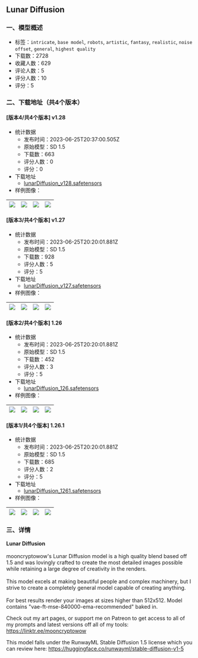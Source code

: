 ## Lunar Diffusion
### 一、模型概述

- 标签：`intricate`, `base model`, `robots`, `artistic`, `fantasy`, `realistic`, `noise offset`, `general`, `highest quality`
- 下载数：2728
- 收藏人数：629
- 评论人数：5
- 评分人数：10
- 评分：5

### 二、下载地址（共4个版本）

#### [版本4/共4个版本] v1.28

- 统计数据
  - 发布时间：2023-06-25T20:37:00.505Z
  - 原始模型：SD 1.5
  - 下载数：663
  - 评分人数：0
  - 评分：0
- 下载地址
  - [lunarDiffusion_v128.safetensors](https://civitai.com/api/download/models/104047)
- 样例图像：

| <img src="https://image.civitai.com/xG1nkqKTMzGDvpLrqFT7WA/9ef1ed38-38f4-4a5e-92bf-abad07fbd302/width=450/1288502.jpeg" /> | <img src="https://image.civitai.com/xG1nkqKTMzGDvpLrqFT7WA/7ca18b7d-7d55-4d36-83e5-34537465ad5c/width=450/1288506.jpeg" /> | <img src="https://image.civitai.com/xG1nkqKTMzGDvpLrqFT7WA/947e7491-35c7-490a-88b8-eb421a57a711/width=450/1288507.jpeg" /> | <img src="https://image.civitai.com/xG1nkqKTMzGDvpLrqFT7WA/0ea8c0cb-1df7-4d68-9138-047931576ebd/width=450/1288504.jpeg" /> |
| ---- | ---- | ---- | ---- |

#### [版本3/共4个版本] v1.27

- 统计数据
  - 发布时间：2023-06-25T20:20:01.881Z
  - 原始模型：SD 1.5
  - 下载数：928
  - 评分人数：5
  - 评分：5
- 下载地址
  - [lunarDiffusion_v127.safetensors](https://civitai.com/api/download/models/73512)
- 样例图像：

| <img src="https://image.civitai.com/xG1nkqKTMzGDvpLrqFT7WA/4d0fe36f-3f6c-4447-acd2-6a4cbd8c27c3/width=450/821074.jpeg" /> | <img src="https://image.civitai.com/xG1nkqKTMzGDvpLrqFT7WA/efefcd1e-901a-4dbc-a22d-ecddec205339/width=450/821071.jpeg" /> | <img src="https://image.civitai.com/xG1nkqKTMzGDvpLrqFT7WA/68ab4098-5c28-4f18-b0ed-8ff40c973566/width=450/821070.jpeg" /> | <img src="https://image.civitai.com/xG1nkqKTMzGDvpLrqFT7WA/df4971d4-769e-4a6a-ae5f-508df7c6af11/width=450/821069.jpeg" /> |
| ---- | ---- | ---- | ---- |

#### [版本2/共4个版本] 1.26

- 统计数据
  - 发布时间：2023-06-25T20:20:01.881Z
  - 原始模型：SD 1.5
  - 下载数：452
  - 评分人数：3
  - 评分：5
- 下载地址
  - [lunarDiffusion_126.safetensors](https://civitai.com/api/download/models/32160)
- 样例图像：

| <img src="https://image.civitai.com/xG1nkqKTMzGDvpLrqFT7WA/0024d1c5-153b-410e-15c0-b8a78241aa00/width=450/366159.jpeg" /> | <img src="https://image.civitai.com/xG1nkqKTMzGDvpLrqFT7WA/86f5a231-e316-4471-76b8-8c5029d74600/width=450/366167.jpeg" /> | <img src="https://image.civitai.com/xG1nkqKTMzGDvpLrqFT7WA/283fd2bd-650d-4931-aafc-a11ce3525700/width=450/463066.jpeg" /> | <img src="https://image.civitai.com/xG1nkqKTMzGDvpLrqFT7WA/02a8cb44-e84e-4548-32f7-ef5fefafa300/width=450/463069.jpeg" /> |
| ---- | ---- | ---- | ---- |

#### [版本1/共4个版本] 1.26.1

- 统计数据
  - 发布时间：2023-06-25T20:20:01.881Z
  - 原始模型：SD 1.5
  - 下载数：685
  - 评分人数：2
  - 评分：5
- 下载地址
  - [lunarDiffusion_1261.safetensors](https://civitai.com/api/download/models/44901)
- 样例图像：

| <img src="https://image.civitai.com/xG1nkqKTMzGDvpLrqFT7WA/aab60b09-a6f8-4e63-45cd-cd0fdbe24900/width=450/488021.jpeg" /> | <img src="https://image.civitai.com/xG1nkqKTMzGDvpLrqFT7WA/428c1823-c161-4d9e-77f3-e5d9a91a4500/width=450/488022.jpeg" /> | <img src="https://image.civitai.com/xG1nkqKTMzGDvpLrqFT7WA/43cd0f5b-a55e-4df4-710b-2df3953de200/width=450/488018.jpeg" /> | <img src="https://image.civitai.com/xG1nkqKTMzGDvpLrqFT7WA/9c31f217-48ff-48de-2407-69ea5fae0700/width=450/488020.jpeg" /> |
| ---- | ---- | ---- | ---- |


### 三、详情
<p><strong>Lunar Diffusion</strong><br /><br />mooncryptowow's Lunar Diffusion model is a high quality blend based off 1.5 and was lovingly crafted to create the most detailed images possible while retaining a large degree of creativity in the renders. <br /><br />This model excels at making beautiful people and complex machinery, but I strive to create a completely general model capable of creating anything.<br /><br />For best results render your images at sizes higher than 512x512. Model contains "vae-ft-mse-840000-ema-recommended" baked in.</p><p></p><p>Check out my art pages, or support me on Patreon to get access to all of my prompts and latest versions off all of my tools:  <a target="_blank" rel="ugc" href="https://linktr.ee/mooncryptowow">https://linktr.ee/mooncryptowow</a> </p><p></p><p>This model falls under the RunwayML Stable Diffusion 1.5 license which you can review here: <a target="_blank" rel="ugc" href="https://huggingface.co/runwayml/stable-diffusion-v1-5">https://huggingface.co/runwayml/stable-diffusion-v1-5</a></p>
